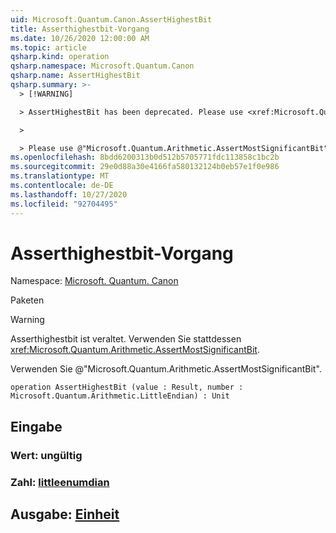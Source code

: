 ```yaml
---
uid: Microsoft.Quantum.Canon.AssertHighestBit
title: Asserthighestbit-Vorgang
ms.date: 10/26/2020 12:00:00 AM
ms.topic: article
qsharp.kind: operation
qsharp.namespace: Microsoft.Quantum.Canon
qsharp.name: AssertHighestBit
qsharp.summary: >-
  > [!WARNING]

  > AssertHighestBit has been deprecated. Please use <xref:Microsoft.Quantum.Arithmetic.AssertMostSignificantBit> instead.

  >

  > Please use @"Microsoft.Quantum.Arithmetic.AssertMostSignificantBit".
ms.openlocfilehash: 8bdd6200313b0d512b5705771fdc113858c1bc2b
ms.sourcegitcommit: 29e0d88a30e4166fa580132124b0eb57e1f0e986
ms.translationtype: MT
ms.contentlocale: de-DE
ms.lasthandoff: 10/27/2020
ms.locfileid: "92704495"
---
```

# <a name="asserthighestbit-operation"></a>Asserthighestbit-Vorgang

Namespace: [Microsoft. Quantum. Canon](xref:Microsoft.Quantum.Canon)

Paketen [](https://nuget.org/packages/)


> [!WARNING]
> Asserthighestbit ist veraltet. Verwenden Sie stattdessen <xref:Microsoft.Quantum.Arithmetic.AssertMostSignificantBit>.
>
> Verwenden Sie @"Microsoft.Quantum.Arithmetic.AssertMostSignificantBit".



```qsharp
operation AssertHighestBit (value : Result, number : Microsoft.Quantum.Arithmetic.LittleEndian) : Unit
```


## <a name="input"></a>Eingabe

### <a name="value--__invalidresult__"></a>Wert: __ungültig <Result>__




### <a name="number--littleendian"></a>Zahl: [littleenumdian](xref:Microsoft.Quantum.Arithmetic.LittleEndian)





## <a name="output--unit"></a>Ausgabe: [Einheit](xref:microsoft.quantum.lang-ref.unit)

